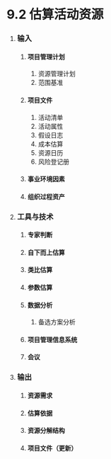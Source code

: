 # 9.2 估算活动资源

1. ### 输入

   1. #### 项目管理计划

      1. 资源管理计划
      2. 范围基准

   2. #### 项目文件

      1. 活动清单
      2. 活动属性
      3. 假设日志
      4. 成本估算
      5. 资源日历
      6. 风险登记册

   3. #### 事业环境因素

   4. #### 组织过程资产

2. ### 工具与技术

   1. #### 专家判断

   2. #### 自下而上估算

   3. #### 类比估算

   4. #### 参数估算

   5. #### 数据分析

      1. 备选方案分析

   6. #### 项目管理信息系统

   7. #### 会议

3. ### 输出

   1. #### 资源需求

   2. #### 估算依据

   3. #### 资源分解结构

   4. #### 项目文件（更新）